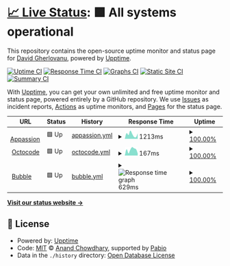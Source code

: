# [📈 Live Status](https://DavidFX.github.io/upptime): <!--live status--> **🟩 All systems operational**

This repository contains the open-source uptime monitor and status page for [David Gherlovanu](https://DavidFX.github.io/upptime), powered by [Upptime](https://github.com/upptime/upptime).

[![Uptime CI](https://github.com/DavidFX/upptime/workflows/Uptime%20CI/badge.svg)](https://github.com/DavidFX/upptime/actions?query=workflow%3A%22Uptime+CI%22)
[![Response Time CI](https://github.com/DavidFX/upptime/workflows/Response%20Time%20CI/badge.svg)](https://github.com/DavidFX/upptime/actions?query=workflow%3A%22Response+Time+CI%22)
[![Graphs CI](https://github.com/DavidFX/upptime/workflows/Graphs%20CI/badge.svg)](https://github.com/DavidFX/upptime/actions?query=workflow%3A%22Graphs+CI%22)
[![Static Site CI](https://github.com/DavidFX/upptime/workflows/Static%20Site%20CI/badge.svg)](https://github.com/DavidFX/upptime/actions?query=workflow%3A%22Static+Site+CI%22)
[![Summary CI](https://github.com/DavidFX/upptime/workflows/Summary%20CI/badge.svg)](https://github.com/DavidFX/upptime/actions?query=workflow%3A%22Summary+CI%22)

With [Upptime](https://upptime.js.org), you can get your own unlimited and free uptime monitor and status page, powered entirely by a GitHub repository. We use [Issues](https://github.com/DavidFX/upptime/issues) as incident reports, [Actions](https://github.com/DavidFX/upptime/actions) as uptime monitors, and [Pages](https://DavidFX.github.io/upptime) for the status page.

<!--start: status pages-->
<!-- This summary is generated by Upptime (https://github.com/upptime/upptime) -->
<!-- Do not edit this manually, your changes will be overwritten -->
<!-- prettier-ignore -->
| URL | Status | History | Response Time | Uptime |
| --- | ------ | ------- | ------------- | ------ |
| <img alt="" src="https://icons.duckduckgo.com/ip3/www.appassion.io.ico" height="13"> [Appassion](https://www.appassion.io) | 🟩 Up | [appassion.yml](https://github.com/DavidFX/upptime/commits/HEAD/history/appassion.yml) | <details><summary><img alt="Response time graph" src="./graphs/appassion/response-time-week.png" height="20"> 1213ms</summary><br><a href="https://DavidFX.github.io/upptime/history/appassion"><img alt="Response time 1213" src="https://img.shields.io/endpoint?url=https%3A%2F%2Fraw.githubusercontent.com%2FDavidFX%2Fupptime%2FHEAD%2Fapi%2Fappassion%2Fresponse-time.json"></a><br><a href="https://DavidFX.github.io/upptime/history/appassion"><img alt="24-hour response time 1213" src="https://img.shields.io/endpoint?url=https%3A%2F%2Fraw.githubusercontent.com%2FDavidFX%2Fupptime%2FHEAD%2Fapi%2Fappassion%2Fresponse-time-day.json"></a><br><a href="https://DavidFX.github.io/upptime/history/appassion"><img alt="7-day response time 1213" src="https://img.shields.io/endpoint?url=https%3A%2F%2Fraw.githubusercontent.com%2FDavidFX%2Fupptime%2FHEAD%2Fapi%2Fappassion%2Fresponse-time-week.json"></a><br><a href="https://DavidFX.github.io/upptime/history/appassion"><img alt="30-day response time 1213" src="https://img.shields.io/endpoint?url=https%3A%2F%2Fraw.githubusercontent.com%2FDavidFX%2Fupptime%2FHEAD%2Fapi%2Fappassion%2Fresponse-time-month.json"></a><br><a href="https://DavidFX.github.io/upptime/history/appassion"><img alt="1-year response time 1213" src="https://img.shields.io/endpoint?url=https%3A%2F%2Fraw.githubusercontent.com%2FDavidFX%2Fupptime%2FHEAD%2Fapi%2Fappassion%2Fresponse-time-year.json"></a></details> | <details><summary><a href="https://DavidFX.github.io/upptime/history/appassion">100.00%</a></summary><a href="https://DavidFX.github.io/upptime/history/appassion"><img alt="All-time uptime 100.00%" src="https://img.shields.io/endpoint?url=https%3A%2F%2Fraw.githubusercontent.com%2FDavidFX%2Fupptime%2FHEAD%2Fapi%2Fappassion%2Fuptime.json"></a><br><a href="https://DavidFX.github.io/upptime/history/appassion"><img alt="24-hour uptime 100.00%" src="https://img.shields.io/endpoint?url=https%3A%2F%2Fraw.githubusercontent.com%2FDavidFX%2Fupptime%2FHEAD%2Fapi%2Fappassion%2Fuptime-day.json"></a><br><a href="https://DavidFX.github.io/upptime/history/appassion"><img alt="7-day uptime 100.00%" src="https://img.shields.io/endpoint?url=https%3A%2F%2Fraw.githubusercontent.com%2FDavidFX%2Fupptime%2FHEAD%2Fapi%2Fappassion%2Fuptime-week.json"></a><br><a href="https://DavidFX.github.io/upptime/history/appassion"><img alt="30-day uptime 100.00%" src="https://img.shields.io/endpoint?url=https%3A%2F%2Fraw.githubusercontent.com%2FDavidFX%2Fupptime%2FHEAD%2Fapi%2Fappassion%2Fuptime-month.json"></a><br><a href="https://DavidFX.github.io/upptime/history/appassion"><img alt="1-year uptime 100.00%" src="https://img.shields.io/endpoint?url=https%3A%2F%2Fraw.githubusercontent.com%2FDavidFX%2Fupptime%2FHEAD%2Fapi%2Fappassion%2Fuptime-year.json"></a></details>
| <img alt="" src="https://icons.duckduckgo.com/ip3/www.octocode.me.ico" height="13"> [Octocode](https://www.octocode.me) | 🟩 Up | [octocode.yml](https://github.com/DavidFX/upptime/commits/HEAD/history/octocode.yml) | <details><summary><img alt="Response time graph" src="./graphs/octocode/response-time-week.png" height="20"> 167ms</summary><br><a href="https://DavidFX.github.io/upptime/history/octocode"><img alt="Response time 167" src="https://img.shields.io/endpoint?url=https%3A%2F%2Fraw.githubusercontent.com%2FDavidFX%2Fupptime%2FHEAD%2Fapi%2Foctocode%2Fresponse-time.json"></a><br><a href="https://DavidFX.github.io/upptime/history/octocode"><img alt="24-hour response time 167" src="https://img.shields.io/endpoint?url=https%3A%2F%2Fraw.githubusercontent.com%2FDavidFX%2Fupptime%2FHEAD%2Fapi%2Foctocode%2Fresponse-time-day.json"></a><br><a href="https://DavidFX.github.io/upptime/history/octocode"><img alt="7-day response time 167" src="https://img.shields.io/endpoint?url=https%3A%2F%2Fraw.githubusercontent.com%2FDavidFX%2Fupptime%2FHEAD%2Fapi%2Foctocode%2Fresponse-time-week.json"></a><br><a href="https://DavidFX.github.io/upptime/history/octocode"><img alt="30-day response time 167" src="https://img.shields.io/endpoint?url=https%3A%2F%2Fraw.githubusercontent.com%2FDavidFX%2Fupptime%2FHEAD%2Fapi%2Foctocode%2Fresponse-time-month.json"></a><br><a href="https://DavidFX.github.io/upptime/history/octocode"><img alt="1-year response time 167" src="https://img.shields.io/endpoint?url=https%3A%2F%2Fraw.githubusercontent.com%2FDavidFX%2Fupptime%2FHEAD%2Fapi%2Foctocode%2Fresponse-time-year.json"></a></details> | <details><summary><a href="https://DavidFX.github.io/upptime/history/octocode">100.00%</a></summary><a href="https://DavidFX.github.io/upptime/history/octocode"><img alt="All-time uptime 100.00%" src="https://img.shields.io/endpoint?url=https%3A%2F%2Fraw.githubusercontent.com%2FDavidFX%2Fupptime%2FHEAD%2Fapi%2Foctocode%2Fuptime.json"></a><br><a href="https://DavidFX.github.io/upptime/history/octocode"><img alt="24-hour uptime 100.00%" src="https://img.shields.io/endpoint?url=https%3A%2F%2Fraw.githubusercontent.com%2FDavidFX%2Fupptime%2FHEAD%2Fapi%2Foctocode%2Fuptime-day.json"></a><br><a href="https://DavidFX.github.io/upptime/history/octocode"><img alt="7-day uptime 100.00%" src="https://img.shields.io/endpoint?url=https%3A%2F%2Fraw.githubusercontent.com%2FDavidFX%2Fupptime%2FHEAD%2Fapi%2Foctocode%2Fuptime-week.json"></a><br><a href="https://DavidFX.github.io/upptime/history/octocode"><img alt="30-day uptime 100.00%" src="https://img.shields.io/endpoint?url=https%3A%2F%2Fraw.githubusercontent.com%2FDavidFX%2Fupptime%2FHEAD%2Fapi%2Foctocode%2Fuptime-month.json"></a><br><a href="https://DavidFX.github.io/upptime/history/octocode"><img alt="1-year uptime 100.00%" src="https://img.shields.io/endpoint?url=https%3A%2F%2Fraw.githubusercontent.com%2FDavidFX%2Fupptime%2FHEAD%2Fapi%2Foctocode%2Fuptime-year.json"></a></details>
| <img alt="" src="https://icons.duckduckgo.com/ip3/www.bubble.io.ico" height="13"> [Bubble](https://www.bubble.io) | 🟩 Up | [bubble.yml](https://github.com/DavidFX/upptime/commits/HEAD/history/bubble.yml) | <details><summary><img alt="Response time graph" src="./graphs/bubble/response-time-week.png" height="20"> 629ms</summary><br><a href="https://DavidFX.github.io/upptime/history/bubble"><img alt="Response time 629" src="https://img.shields.io/endpoint?url=https%3A%2F%2Fraw.githubusercontent.com%2FDavidFX%2Fupptime%2FHEAD%2Fapi%2Fbubble%2Fresponse-time.json"></a><br><a href="https://DavidFX.github.io/upptime/history/bubble"><img alt="24-hour response time 629" src="https://img.shields.io/endpoint?url=https%3A%2F%2Fraw.githubusercontent.com%2FDavidFX%2Fupptime%2FHEAD%2Fapi%2Fbubble%2Fresponse-time-day.json"></a><br><a href="https://DavidFX.github.io/upptime/history/bubble"><img alt="7-day response time 629" src="https://img.shields.io/endpoint?url=https%3A%2F%2Fraw.githubusercontent.com%2FDavidFX%2Fupptime%2FHEAD%2Fapi%2Fbubble%2Fresponse-time-week.json"></a><br><a href="https://DavidFX.github.io/upptime/history/bubble"><img alt="30-day response time 629" src="https://img.shields.io/endpoint?url=https%3A%2F%2Fraw.githubusercontent.com%2FDavidFX%2Fupptime%2FHEAD%2Fapi%2Fbubble%2Fresponse-time-month.json"></a><br><a href="https://DavidFX.github.io/upptime/history/bubble"><img alt="1-year response time 629" src="https://img.shields.io/endpoint?url=https%3A%2F%2Fraw.githubusercontent.com%2FDavidFX%2Fupptime%2FHEAD%2Fapi%2Fbubble%2Fresponse-time-year.json"></a></details> | <details><summary><a href="https://DavidFX.github.io/upptime/history/bubble">100.00%</a></summary><a href="https://DavidFX.github.io/upptime/history/bubble"><img alt="All-time uptime 100.00%" src="https://img.shields.io/endpoint?url=https%3A%2F%2Fraw.githubusercontent.com%2FDavidFX%2Fupptime%2FHEAD%2Fapi%2Fbubble%2Fuptime.json"></a><br><a href="https://DavidFX.github.io/upptime/history/bubble"><img alt="24-hour uptime 100.00%" src="https://img.shields.io/endpoint?url=https%3A%2F%2Fraw.githubusercontent.com%2FDavidFX%2Fupptime%2FHEAD%2Fapi%2Fbubble%2Fuptime-day.json"></a><br><a href="https://DavidFX.github.io/upptime/history/bubble"><img alt="7-day uptime 100.00%" src="https://img.shields.io/endpoint?url=https%3A%2F%2Fraw.githubusercontent.com%2FDavidFX%2Fupptime%2FHEAD%2Fapi%2Fbubble%2Fuptime-week.json"></a><br><a href="https://DavidFX.github.io/upptime/history/bubble"><img alt="30-day uptime 100.00%" src="https://img.shields.io/endpoint?url=https%3A%2F%2Fraw.githubusercontent.com%2FDavidFX%2Fupptime%2FHEAD%2Fapi%2Fbubble%2Fuptime-month.json"></a><br><a href="https://DavidFX.github.io/upptime/history/bubble"><img alt="1-year uptime 100.00%" src="https://img.shields.io/endpoint?url=https%3A%2F%2Fraw.githubusercontent.com%2FDavidFX%2Fupptime%2FHEAD%2Fapi%2Fbubble%2Fuptime-year.json"></a></details>

<!--end: status pages-->

[**Visit our status website →**](https://DavidFX.github.io/upptime)

## 📄 License

- Powered by: [Upptime](https://github.com/upptime/upptime)
- Code: [MIT](./LICENSE) © [Anand Chowdhary](https://anandchowdhary.com), supported by [Pabio](https://pabio.com)
- Data in the `./history` directory: [Open Database License](https://opendatacommons.org/licenses/odbl/1-0/)
